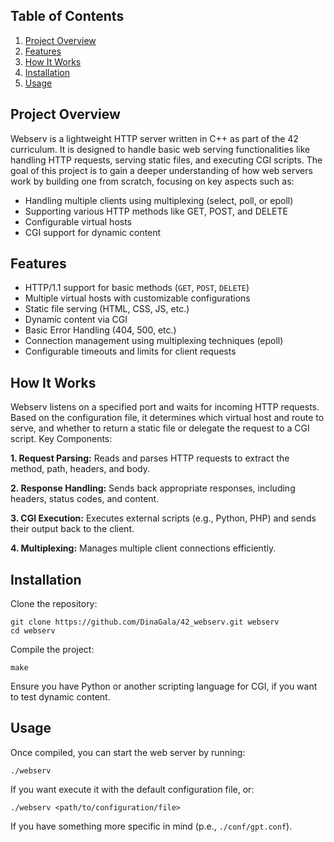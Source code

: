 ## Table of Contents
1. [Project Overview](#project-overview)
2. [Features](#features)
3. [How It Works](#how-it-works)
4. [Installation](#installation)
5. [Usage](#usage)


## Project Overview

Webserv is a lightweight HTTP server written in C++ as part of the 42 curriculum. It is designed to handle basic web serving functionalities like handling HTTP requests, serving static files, and executing CGI scripts. The goal of this project is to gain a deeper understanding of how web servers work by building one from scratch, focusing on key aspects such as:

- Handling multiple clients using multiplexing (select, poll, or epoll)
- Supporting various HTTP methods like GET, POST, and DELETE
- Configurable virtual hosts
- CGI support for dynamic content

## Features

- HTTP/1.1 support for basic methods (`GET`, `POST`, `DELETE`)
- Multiple virtual hosts with customizable configurations
- Static file serving (HTML, CSS, JS, etc.)
- Dynamic content via CGI
- Basic Error Handling (404, 500, etc.)
- Connection management using multiplexing techniques (epoll)
- Configurable timeouts and limits for client requests

## How It Works

Webserv listens on a specified port and waits for incoming HTTP requests. Based on the configuration file, it determines which virtual host and route to serve, and whether to return a static file or delegate the request to a CGI script.
Key Components:

**1. Request Parsing:** Reads and parses HTTP requests to extract the method, path, headers, and body.

**2. Response Handling:** Sends back appropriate responses, including headers, status codes, and content.

**3. CGI Execution:** Executes external scripts (e.g., Python, PHP) and sends their output back to the client.

**4. Multiplexing:** Manages multiple client connections efficiently.


## Installation

Clone the repository:

```
git clone https://github.com/DinaGala/42_webserv.git webserv
cd webserv
```

Compile the project:

```
make
```
Ensure you have Python or another scripting language for CGI, if you want to test dynamic content.

## Usage

Once compiled, you can start the web server by running:

```
./webserv
```

If you want execute it with the default configuration file, or:

```
./webserv <path/to/configuration/file>
```

If you have something more specific in mind (p.e., `./conf/gpt.conf`).
